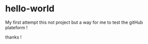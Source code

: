 # hello-world
My first attempt
this not project but a way for
me to test the gitHub plateform !

thanks !

